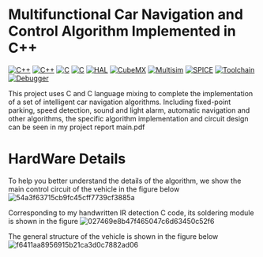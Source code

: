 # Multifunctional Car Navigation and Control Algorithm Implemented in C++

[![C++](https://img.shields.io/badge/C++-17-blue?logo=c%2B%2B&logoColor=white)](https://en.cppreference.com)
[![C++](https://img.shields.io/badge/Embedded_C++-ISO%2FEC_14882-blueviolet)](https://isocpp.org)
[![C](https://img.shields.io/badge/C-ANSI_C99-yellowgreen?logo=c&logoColor=white)](https://en.wikipedia.org/wiki/C99)
[![C](https://img.shields.io/badge/Embedded_C-ISO%2FIEC_9899%3A1999-brightgreen)](https://en.wikipedia.org/wiki/C99)
[![HAL](https://img.shields.io/badge/STM32_HAL-v1.11.0-03234B?logo=stmicroelectronics&logoColor=white)](https://www.st.com/)
[![CubeMX](https://img.shields.io/badge/STM32CubeMX-6.6.1-important)](https://www.st.com/en/development-tools/stm32cubemx.html)
[![Multisim](https://img.shields.io/badge/Multisim-14.2-red?logo=ni&logoColor=white)](https://www.ni.com/en/shop/software/products/multisim.html)
[![SPICE](https://img.shields.io/badge/SPICE_Simulation-v3.5.1-orange)](https://www.ni.com/en/shop/software/products/multisim.html)
[![Toolchain](https://img.shields.io/badge/Toolchain-ARM_GCC_12.2-blue?logo=gnu)](https://developer.arm.com/)
[![Debugger](https://img.shields.io/badge/Debugger-JLink_v7.70-informational?logo=segger)](https://www.segger.com/)

This project uses C and C language mixing to complete the implementation of a set of intelligent car navigation algorithms. Including fixed-point parking, speed detection, sound and light alarm, automatic navigation and other algorithms, the specific algorithm implementation and circuit design can be seen in my project report main.pdf

# HardWare Details
To help you better understand the details of the algorithm, we show the main control circuit of the vehicle in the figure below
![54a3f63715cb9fc45cff7739cf3885a](https://github.com/user-attachments/assets/57f179ce-e425-4f7d-9d44-9ef2f558a00b)

Corresponding to my handwritten IR detection C code, its soldering module is shown in the figure
![027469e8b47f465047c6d63450c52f6](https://github.com/user-attachments/assets/79c3cc25-b589-4467-b751-36504892267a)

The general structure of the vehicle is shown in the figure below
![f6411aa8956915b21ca3d0c7882ad06](https://github.com/user-attachments/assets/2c9ca40a-d16f-4d44-9839-b0992e920e7d)

